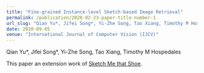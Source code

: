 ```yaml
---
title: "Fine-grained Instance-level Sketch-based Image Retrieval"
permalink: /publication/2020-02-23-paper-title-number-1
url_slug: "Qian Yu*, Jifei Song*, Yi-Zhe Song, Tao Xiang, Timothy M Hospedales"
date: 2020-09-05
venue: "International Journal of Computer Vision (IJCV)"
---
```

Qian Yu*, Jifei Song*, Yi-Zhe Song, Tao Xiang, Timothy M Hospedales

This paper an extension work of [Sketch Me that Shoe](https://www.cv-foundation.org/openaccess/content_cvpr_2016/papers/Yu_Sketch_Me_That_CVPR_2016_paper.pdf).

